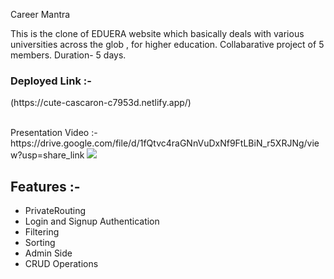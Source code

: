 Career Mantra 

This is the clone of EDUERA website which basically deals with various universities across the glob , for higher education.
Collabarative project of 5 members.
Duration- 5 days.

<p  display="flex"> <h3>Deployed Link :- </h3> <p >(https://cute-cascaron-c7953d.netlify.app/) </p> </p> 
<br/>
Presentation Video :- https://drive.google.com/file/d/1fQtvc4raGNnVuDxNf9FtLBiN_r5XRJNg/view?usp=share_link


<Img src="https://my-glow-ankush3681.vercel.app/static/media/logo3my.6318ea5f18dd4fcbda03.jpg" />

<h2>Features :- </h2>
<ul>
 <li> PrivateRouting</li>
 <li>Login and Signup Authentication</li>
 <li> Filtering</li>
 <li> Sorting</li>
 <li>Admin Side</li>
 <li>CRUD Operations</li>
  </ul>
